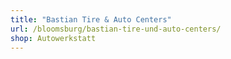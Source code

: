 ```yaml
---
title: "Bastian Tire & Auto Centers"
url: /bloomsburg/bastian-tire-und-auto-centers/
shop: Autowerkstatt
---
```

